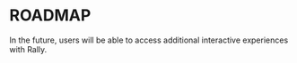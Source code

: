 # ROADMAP

In the future, users will be able to access additional interactive experiences with Rally.